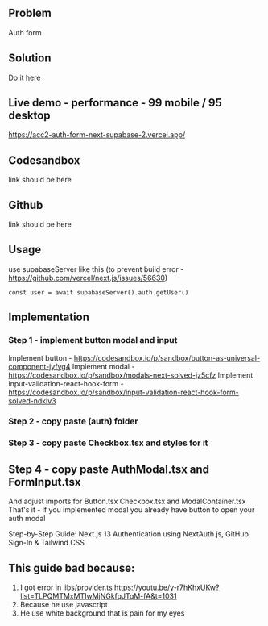 ## Problem

Auth form

## Solution

Do it here

## Live demo - performance - 99 mobile / 95 desktop

https://acc2-auth-form-next-supabase-2.vercel.app/

## Codesandbox

link should be here

## Github

link should be here

## Usage

use supabaseServer like this (to prevent build error - https://github.com/vercel/next.js/issues/56630)

```tsx
const user = await supabaseServer().auth.getUser()
```

## Implementation

### Step 1 - implement button modal and input

Implement button - https://codesandbox.io/p/sandbox/button-as-universal-component-jyfyg4
Implement modal - https://codesandbox.io/p/sandbox/modals-next-solved-jz5cfz
Implement input-validation-react-hook-form - https://codesandbox.io/p/sandbox/input-validation-react-hook-form-solved-ndklv3

### Step 2 - copy paste (auth) folder

### Step 3 - copy paste Checkbox.tsx and styles for it

## Step 4 - copy paste AuthModal.tsx and FormInput.tsx

And adjust imports for Button.tsx Checkbox.tsx and ModalContainer.tsx
That's it - if you implemented modal you already have button to open your auth modal

Step-by-Step Guide: Next.js 13 Authentication using NextAuth.js, GitHub Sign-In & Tailwind CSS

## This guide bad because:

1. I got error in libs/provider.ts
   https://youtu.be/y-r7hKhxUKw?list=TLPQMTMxMTIwMjNGkfqJTqM-fA&t=1031
2. Because he use javascript
3. He use white background that is pain for my eyes
